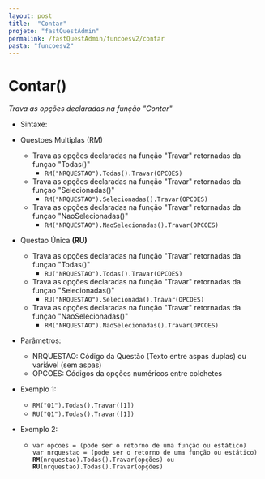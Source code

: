 ```yaml
---
layout: post
title:  "Contar"
projeto: "fastQuestAdmin"
permalink: /fastQuestAdmin/funcoesv2/contar
pasta: "funcoesv2"
---
```


# Contar()
*Trava as opções declaradas na função "Contar"*

- Sintaxe:
- Questoes Multiplas (RM)
  - Trava as opções declaradas na função "Travar" retornadas da funçao "Todas()"
    - `RM("NRQUESTAO").Todas().Travar(OPCOES)`
  - Trava as opções declaradas na função "Travar" retornadas da funçao "Selecionadas()"
    - `RM("NRQUESTAO").Selecionadas().Travar(OPCOES)`
  - Trava as opções declaradas na função "Travar" retornadas da funçao "NaoSelecionadas()"
    - `RM("NRQUESTAO").NaoSelecionadas().Travar(OPCOES)`
- Questao Única **(RU)**
    - Trava as opções declaradas na função "Travar" retornadas da funçao "Todas()"
      - `RU("NRQUESTAO").Todas().Travar(OPCOES)`
    - Trava as opções declaradas na função "Travar" retornadas da funçao "Selecionadas()"
      - `RU("NRQUESTAO").Selecionada().Travar(OPCOES)`
    - Trava as opções declaradas na função "Travar" retornadas da funçao "NaoSelecionadas()"
      - `RM("NRQUESTAO").NaoSelecionadas().Travar(OPCOES)`
  
- Parâmetros:
  - NRQUESTAO: Código da Questão (Texto entre aspas duplas) ou variável (sem aspas)
  - OPCOES: Códigos da opções numéricos entre colchetes
- Exemplo 1:
  - `RM("Q1").Todas().Travar([1])`
  - `RU("Q1").Todas().Travar([1])`
- Exemplo 2:
    - <pre>
      <code>var opcoes = (pode ser o retorno de uma função ou estático)
      var nrquestao = (pode ser o retorno de uma função ou estático)
      <b>RM</b>(nrquestao).Todas().Travar(opções) ou <b>RU</b>(nrquestao).Todas().Travar(opções)</code>
      </pre>
